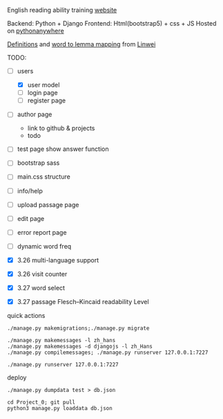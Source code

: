 English reading ability training [website](https://adenchen27.pythonanywhere.com/index/)

Backend: Python + Django
Frontend: Html(bootstrap5) + css + JS
Hosted on [pythonanywhere](https://www.pythonanywhere.com/)

[Definitions](https://github.com/skywind3000/ECDICT) and [word to lemma mapping](https://github.com/skywind3000/lemma.en) from [Linwei](https://github.com/skywind3000)



TODO:
- [ ] users
    - [x] user model
    - [ ] login page
    - [ ] register page
- [ ] author page
    - link to github & projects
    - todo
- [ ] test page show answer function

- [ ] bootstrap sass
- [ ] main.css structure
- [ ] info/help
- [ ] upload passage page
- [ ] edit page
- [ ] error report page

- [ ] dynamic word freq

- [x] 3.26 multi-language support
- [x] 3.26 visit counter
- [x] 3.27 word select
- [x] 3.27 passage Flesch–Kincaid readability Level


quick actions
```
./manage.py makemigrations;./manage.py migrate

./manage.py makemessages -l zh_hans
./manage.py makemessages -d djangojs -l zh_Hans
./manage.py compilemessages; ./manage.py runserver 127.0.0.1:7227

./manage.py runserver 127.0.0.1:7227

```

deploy
```
./manage.py dumpdata test > db.json

cd Project_0; git pull
python3 manage.py loaddata db.json
```



